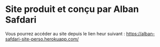 # Site produit et conçu par Alban Safdari

Vous pourrez accéder au site depuis le lien heur suivant : https://alban-safdari-site-perso.herokuapp.com/

